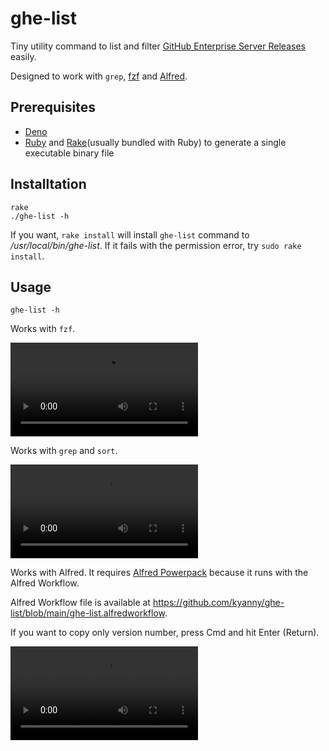 # ghe-list

Tiny utility command to list and filter [GitHub Enterprise Server Releases](https://enterprise.github.com/releases) easily.

Designed to work with `grep`, [fzf](https://github.com/junegunn/fzf) and [Alfred](https://www.alfredapp.com/).

## Prerequisites

- [Deno](https://deno.land/)
- [Ruby](https://www.ruby-lang.org/ja/) and [Rake](https://github.com/ruby/rake)(usually bundled with Ruby) to generate a single executable binary file
## Installtation

```
rake
./ghe-list -h
```

If you want, `rake install` will install `ghe-list` command to */usr/local/bin/ghe-list*. If it fails with the permission error, try `sudo rake install`.

## Usage

```
ghe-list -h
```

Works with `fzf`.

<video src="https://user-images.githubusercontent.com/10515/134658051-a801bf1f-d368-48c1-8ba7-cb82d671fe4e.mov
"/>

Works with `grep` and `sort`.

<video src="https://user-images.githubusercontent.com/10515/134663726-c784f4f4-aca9-4bf0-8c85-35517a403422.mov
"/>

Works with Alfred. It requires [Alfred Powerpack](https://www.alfredapp.com/powerpack/) because it runs with the Alfred Workflow.

Alfred Workflow file is available at https://github.com/kyanny/ghe-list/blob/main/ghe-list.alfredworkflow.

If you want to copy only version number, press Cmd and hit Enter (Return).

<video src="https://user-images.githubusercontent.com/10515/134658028-2ec266ce-58f2-4a58-9420-e6a00003fb97.mov
"/>
